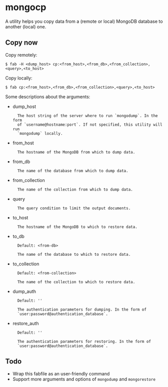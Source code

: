 # mongocp

A utility helps you copy data from a (remote or local) MongoDB database to another (local) one.


## Copy now

Copy remotely:

```
$ fab -H <dump_host> cp:<from_host>,<from_db>,<from_collection>,<query>,<to_host>
```

Copy locally:

```
$ fab cp:<from_host>,<from_db>,<from_collection>,<query>,<to_host>
```

Some descriptions about the arguments:

+ dump_host

        The host string of the server where to run `mongodump`. In the form
        of `username@hostname:port`. If not specified, this utility will run
        `mongodump` locally.

+ from_host

        The hostname of the MongoDB from which to dump data.

+ from_db

        The name of the database from which to dump data.

+ from_collection

        The name of the collection from which to dump data.

+ query

        The query condition to limit the output documents.

+ to_host

        The hostname of the MongoDB to which to restore data.

+ to_db

        Default: <from-db>

        The name of the database to which to restore data.

+ to_collection

        Default: <from-collection>

        The name of the collection to which to restore data.

+ dump_auth

        Default: ''

        The authentication parameters for dumping. In the form of
        `user:password@authentication_database`.

+ restore_auth

        Default: ''

        The authentication parameters for restoring. In the form of
        `user:password@authentication_database`.


## Todo

+ Wrap this fabfile as an user-friendly command
+ Support more arguments and options of `mongodump` and `mongorestore`
